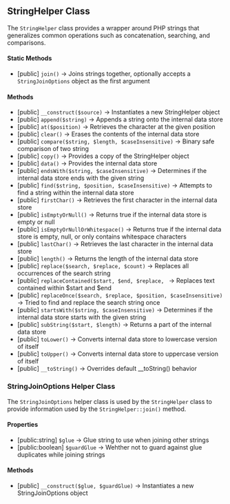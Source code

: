 ## StringHelper Class
The `StringHelper` class provides a wrapper around PHP strings that generalizes
common operations such as concatenation, searching, and comparisons.

#### Static Methods
- [public] `join()` -> Joins strings together, optionally accepts a `StringJoinOptions` object as the first argument

#### Methods
- [public] `__construct($source)` -> Instantiates a new StringHelper object
- [public] `append($string)` -> Appends a string onto the internal data store
- [public] `at($position)` -> Retrieves the character at the given position
- [public] `clear()` -> Erases the contents of the internal data store
- [public] `compare($string, $length, $caseInsensitive)` -> Binary safe comparison of two string
- [public] `copy()` -> Provides a copy of the StringHelper object
- [public] `data()` -> Provides the internal data store
- [public] `endsWith($string, $caseInsensitive)` -> Determines if the internal data store ends with the given string
- [public] `find($string, $position, $caseInsensitive)` -> Attempts to find a string within the internal data store
- [public] `firstChar()` -> Retrieves the first character in the internal data store
- [public] `isEmptyOrNull()` -> Returns true if the internal data store is empty or null
- [public] `isEmptyOrNullOrWhitespace()` -> Returns true if the internal data store is empty, null, or only contains whitespace characters
- [public] `lastChar()` -> Retrieves the last character in the internal data store
- [public] `length()` -> Returns the length of the internal data store
- [public] `replace($search, $replace, $count)` -> Replaces all occurrences of the search string
- [public] `replaceContained($start, $end, $replace, ` -> Replaces text contained within $start and $end
- [public] `replaceOnce($search, $replace, $position, $caseInsensitive)` -> Tried to find and replace the search string once
- [public] `startsWith($string, $caseInsensitive)` -> Determines if the internal data store starts with the given string
- [public] `subString($start, $length)` -> Returns a part of the internal data store
- [public] `toLower()` -> Converts internal data store to lowercase version of itself
- [public] `toUpper()` -> Converts internal data store to uppercase version of itself
- [public] `__toString()` -> Overrides default __toString() behavior

### StringJoinOptions Helper Class
The `StringJoinOptions` helper class is used by the `StringHelper` class to provide
information used by the `StringHelper::join()` method.

#### Properties
- [public:string] `$glue` -> Glue string to use when joining other strings
- [public:boolean] `$guardGlue` -> Wehther not to guard against glue duplicates while joining strings

#### Methods
- [public] `__construct($glue, $guardGlue)` -> Instantiates a new StringJoinOptions object